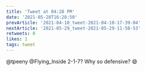 ```yaml
---
title: 'Tweet at 04:28 PM'
date: '2021-05-28T16:28:50'
prevArticle: '2021-04-10_tweet-2021-04-10-17-39-04'
nextArticle: '2021-05-29_tweet-2021-05-29-11-58-53'
retweets: 0
likes: 1
tags: tweet
---
```

@tpeeny @Flying_Inside 2-1-7? Why so defensive? 😄